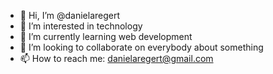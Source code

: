 - 👋 Hi, I’m @danielaregert
- 👀 I’m interested in technology
- 🌱 I’m currently learning web development
- 💞️ I’m looking to collaborate on everybody about something
- 📫 How to reach me: danielaregert@gmail.com

<!---
danielaregert/danielaregert is a ✨ special ✨ repository because its `README.md` (this file) appears on your GitHub profile.
You can click the Preview link to take a look at your changes.
--->
